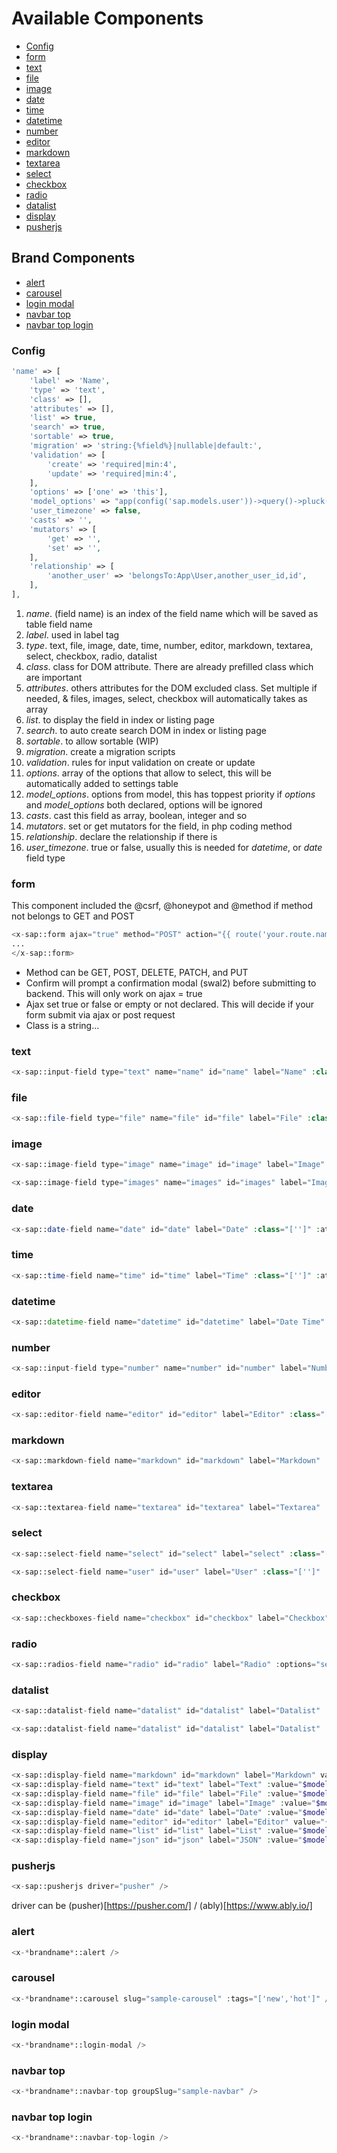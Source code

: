 # Available Components

- [Config](#Config)
- [form](#form)
- [text](#text)
- [file](#file)
- [image](#image)
- [date](#date)
- [time](#time)
- [datetime](#datetime)
- [number](#number)
- [editor](#editor)
- [markdown](#markdown)
- [textarea](#textarea)
- [select](#select)
- [checkbox](#checkbox)
- [radio](#radio)
- [datalist](#datalist)
- [display](#display)
- [pusherjs](#pusherjs)

## Brand Components

- [alert](#alert)
- [carousel](#carousel)
- [login modal](#login-modal)
- [navbar top](#navbar-top)
- [navbar top login](#navbar-top-login)

### <a name="Config"></a>Config

```php
'name' => [
    'label' => 'Name',
    'type' => 'text',
    'class' => [],
    'attributes' => [],
    'list' => true,
    'search' => true,
    'sortable' => true,
    'migration' => 'string:{%field%}|nullable|default:',
    'validation' => [
        'create' => 'required|min:4',
        'update' => 'required|min:4',
    ],
    'options' => ['one' => 'this'],
    'model_options' => "app(config('sap.models.user'))->query()->pluck('name','id')->toArray()",
    'user_timezone' => false,
    'casts' => '',
    'mutators' => [
        'get' => '',
        'set' => '',
    ],
    'relationship' => [
        'another_user' => 'belongsTo:App\User,another_user_id,id',
    ],
],
```

1. *name*. (field name) is an index of the field name which will be saved as table field name
1. *label*. used in label tag
1. *type*. text, file, image, date, time, number, editor, markdown, textarea, select, checkbox, radio, datalist
1. *class*. class for DOM attribute. There are already prefilled class which are important
1. *attributes*. others attributes for the DOM excluded class. Set multiple if needed, & files, images, select, checkbox will automatically takes as array
1. *list*. to display the field in index or listing page
1. *search*. to auto create search DOM in index or listing page
1. *sortable*. to allow sortable (WIP)
1. *migration*. create a migration scripts
1. *validation*. rules for input validation on create or update
1. *options*. array of the options that allow to select, this will be automatically added to settings table
1. *model_options*. options from model, this has toppest priority if *options* and *model_options* both declared, options will be ignored
1. *casts*. cast this field as array, boolean, integer and so
1. *mutators*. set or get mutators for the field, in php coding method
1. *relationship*. declare the relationship if there is
1. *user_timezone*. true or false, usually this is needed for *datetime*, or *date* field type

### <a name="form"></a>form

This component included the @csrf, @honeypot and @method if method not belongs to GET and POST

```php
<x-sap::form ajax="true" method="POST" action="{{ route('your.route.name') }}" class="" confirm="If you need to confirm before form submit">
...
</x-sap::form>
```

- Method can be GET, POST, DELETE, PATCH, and PUT
- Confirm will prompt a confirmation modal (swal2) before submitting to backend. This will only work on ajax = true
- Ajax set true or false or empty or not declared. This will decide if your form submit via ajax or post request
- Class is a string...


### <a name="text"></a>text

```php
<x-sap::input-field type="text" name="name" id="name" label="Name" :class="['']" :attribute_tags="[]" :value="$model->name ?? ''"/>
```

### <a name="file"></a>file

```php
<x-sap::file-field type="file" name="file" id="file" label="File" :class="['']" :attribute_tags="[]" :value="$model->file ?? ''"/>
```

### <a name="image"></a>image

```php
<x-sap::image-field type="image" name="image" id="image" label="Image" :class="['']" :attribute_tags="[]" :value="$model->images ?? ''"/>
```

```php
<x-sap::image-field type="images" name="images" id="images" label="Images" :class="['']" :attribute_tags="['multiple'=>'multiple']" :value="$model->images ?? ''"/>
```

### <a name="date"></a>date

```php
<x-sap::date-field name="date" id="date" label="Date" :class="['']" :attribute_tags="[]" :value="$model->date ?? ''"/>
```

### <a name="time"></a>time

```php
<x-sap::time-field name="time" id="time" label="Time" :class="['']" :attribute_tags="[]" :value="$model->time ?? ''"/>
```

### <a name="datetime"></a>datetime

```php
<x-sap::datetime-field name="datetime" id="datetime" label="Date Time" :class="['']" :attribute_tags="[]" :value="$model->datetime ?? ''"/>
```

### <a name="number"></a>number

```php
<x-sap::input-field type="number" name="number" id="number" label="Number" :class="['']" :attribute_tags="['min'=>'1', 'max'=>'100']" :value="$model->number ?? ''"/>
```

### <a name="editor"></a>editor

```php
<x-sap::editor-field name="editor" id="editor" label="Editor" :class="['']" :attribute_tags="[]" :value="$model->editor ?? ''"/>
```

### <a name="markdown"></a>markdown

```php
<x-sap::markdown-field name="markdown" id="markdown" label="Markdown" :class="['']" :attribute_tags="[]" :value="$model->markdown ?? ''"/>
```

### <a name="textarea"></a>textarea

```php
<x-sap::textarea-field name="textarea" id="textarea" label="Textarea" :class="['']" :attribute_tags="[]" :value="$model->textarea ?? ''"/>
```

### <a name="select"></a>select

```php
<x-sap::select-field name="select" id="select" label="select" :class="['']" :attribute_tags="[]" :data="['style'=>'border bg-white','live-search'=>false]" :options="settings('*modulename*_select')" :selected="$model->select ?? []"/>
```

```php
<x-sap::select-field name="user" id="user" label="User" :class="['']" :attribute_tags="[]" :data="['style'=>'border bg-white','live-search'=>false]" :options="app(config('sap.models.user'))->query()->pluck('name','id')->toArray()" :selected="$model->user ?? []"/>
```

### <a name="checkbox"></a>checkbox

```php
<x-sap::checkboxes-field name="checkbox" id="checkbox" label="Checkbox" :options="settings('*modulename*_checkbox')" :checked="$model->checkbox ?? []" :isGroup="false" :stacked="1"/>
```

### <a name="radio"></a>radio

```php
<x-sap::radios-field name="radio" id="radio" label="Radio" :options="settings('*modulename*_radio')" :checked="$model->radio ?? []" :isGroup="false" :stacked="0"/>
```

### <a name="datalist"></a>datalist

```php
<x-sap::datalist-field name="datalist" id="datalist" label="Datalist" :class="['']" :attribute_tags="[]" :data="['style'=>'border bg-white','live-search'=>false]" :options="settings('*modulename*_datalist')" :selected="$model->datalist ?? []"/>
```

```php
<x-sap::datalist-field name="datalist" id="datalist" label="Datalist" :class="['']" :attribute_tags="[]" :data="['style'=>'border bg-white','live-search'=>false]" :options="app(config('sap.models.user'))->query()->pluck('name','id')->toArray()" :selected="$model->datalist ?? []"/>
```

### <a name="display"></a>display

```php
<x-sap::display-field name="markdown" id="markdown" label="Markdown" value="{!! $model->markdown !!}" type="markdown"/>
<x-sap::display-field name="text" id="text" label="Text" :value="$model->text" type="text"/>
<x-sap::display-field name="file" id="file" label="File" :value="$model->file" type="file"/>
<x-sap::display-field name="image" id="image" label="Image" :value="$model->image" type="image"/>
<x-sap::display-field name="date" id="date" label="Date" :value="$model->date" type="date"/>
<x-sap::display-field name="editor" id="editor" label="Editor" value="{!! $model->editor !!}" type="editor"/>
<x-sap::display-field name="list" id="list" label="List" :value="$model->list" type="list"/>
<x-sap::display-field name="json" id="json" label="JSON" :value="$model->json" type="json"/>
```

### <a name="pusherjs"></a>pusherjs

```php
<x-sap::pusherjs driver="pusher" />
```

driver can be (pusher)[https://pusher.com/] / (ably)[https://www.ably.io/]

### <a name="alert"></a>alert

```php
<x-*brandname*::alert />
```

### <a name="carousel"></a>carousel

```php
<x-*brandname*::carousel slug="sample-carousel" :tags="['new','hot']" />
```

### <a name="login-modal"></a>login modal

```php
<x-*brandname*::login-modal />
```

### <a name="navbar-top"></a>navbar top

```php
<x-*brandname*::navbar-top groupSlug="sample-navbar" />
```

### <a name="navbar-top-login"></a>navbar top login

```php
<x-*brandname*::navbar-top-login />
```
